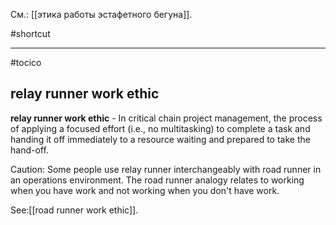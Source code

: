 См.: [[этика работы эстафетного бегуна]].

#shortcut




<hr/>

#tocico

## relay runner work ethic

<b>relay runner work ethic</b> - In critical chain project management, the process of applying a focused effort (i.e., no multitasking) to complete a task and handing it off immediately to a resource waiting and prepared to take the hand-off. 


Caution: Some people use relay runner interchangeably with road runner in an operations environment.  The road runner analogy relates to working when you have work and not working when you don't have work. 



See:[[road runner work ethic]].

